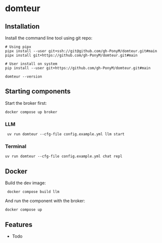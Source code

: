 # domteur

## Installation

Install the command line tool using git repo:
    
    # Using pipx
    pipx install --user git+ssh://git@github.com/gh-PonyM/domteur.git#main
    pipx install git+https://github.com/gh-PonyM/domteur.git#main

    # User install on system
    pip install --user git+https://github.com/gh-PonyM/domteur.git#main

    domteur --version

## Starting components

Start the broker first:

    docker compose up broker

### LLM

     uv run domteur --cfg-file config.example.yml llm start

### Terminal

    uv run domteur --cfg-file config.example.yml chat repl


## Docker

Build the dev image:

     docker compose build llm

And run the component with the broker:

    docker compose up

## Features

- Todo